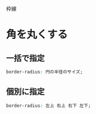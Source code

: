 枠線
# 角を丸くする
## 一括で指定
```css
border-radius: 円の半径のサイズ;
```

## 個別に指定
```css
border-radius: 左上 右上 右下 左下;
```
